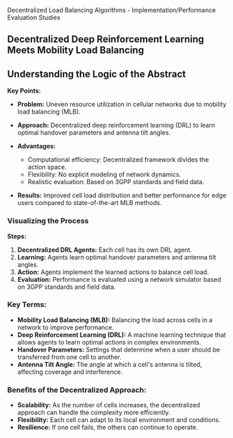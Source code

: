 Decentralized Load Balancing Algorithms - Implementation/Performance Evaluation Studies
## Decentralized Deep Reinforcement Learning Meets Mobility Load Balancing
## Understanding the Logic of the Abstract

**Key Points:**

*   **Problem:** Uneven resource utilization in cellular networks due to mobility load balancing (MLB).
*   **Approach:** Decentralized deep reinforcement learning (DRL) to learn optimal handover parameters and antenna tilt angles.
*   **Advantages:**

    *   Computational efficiency: Decentralized framework divides the action space.
    *   Flexibility: No explicit modeling of network dynamics.
    *   Realistic evaluation: Based on 3GPP standards and field data.
*   **Results:** Improved cell load distribution and better performance for edge users compared to state-of-the-art MLB methods.

### Visualizing the Process

**Steps:**

1.  **Decentralized DRL Agents:** Each cell has its own DRL agent.
2.  **Learning:** Agents learn optimal handover parameters and antenna tilt angles.
3.  **Action:** Agents implement the learned actions to balance cell load.
4.  **Evaluation:** Performance is evaluated using a network simulator based on 3GPP standards and field data.

### Key Terms:

*   **Mobility Load Balancing (MLB):** Balancing the load across cells in a network to improve performance.
*   **Deep Reinforcement Learning (DRL):** A machine learning technique that allows agents to learn optimal actions in complex environments.
*   **Handover Parameters:** Settings that determine when a user should be transferred from one cell to another.
*   **Antenna Tilt Angle:** The angle at which a cell's antenna is tilted, affecting coverage and interference.

### Benefits of the Decentralized Approach:

*   **Scalability:** As the number of cells increases, the decentralized approach can handle the complexity more efficiently.
*   **Flexibility:** Each cell can adapt to its local environment and conditions.
*   **Resilience:** If one cell fails, the others can continue to operate.


##  
